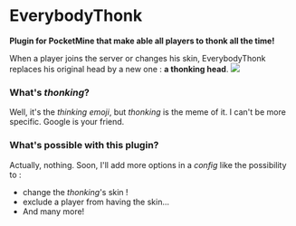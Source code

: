 # EverybodyThonk

**Plugin for PocketMine that make able all players to thonk all the time!**

When a player joins the server or changes his skin, EverybodyThonk replaces his original head by a new one : **a thonking head**. ![](https://camo.githubusercontent.com/eb4b157b06ba5c20f34699455d507c1334ec543e/68747470733a2f2f696d6167652e6e6f656c736861636b2e636f6d2f66696368696572732f323031382f33312f352f313533333330343230312d636170747572652d642d656372616e2d323031382d30382d30332d612d31352d34392d34312e706e67)

### What's *thonking*?
Well, it's the *thinking emoji*, but *thonking* is the meme of it. I can't be more specific. Google is your friend.

### What's possible with this plugin?
Actually, nothing. Soon, I'll add more options in a *config* like the possibility to : 
- change the *thonking*'s skin !
- exclude a player from having the skin...
- And many more!
